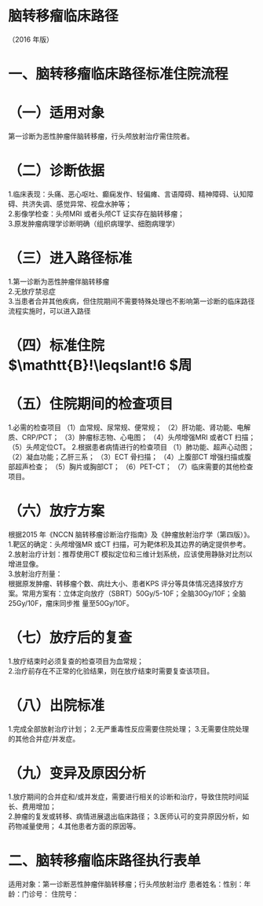 # 脑转移瘤临床路径  
（2016 年版）  
# 一、脑转移瘤临床路径标准住院流程  
# （一）适用对象  
第一诊断为恶性肿瘤伴脑转移瘤，行头颅放射治疗需住院者。  
# （二）诊断依据  
1.临床表现：头痛、恶心呕吐、癫痫发作、轻偏瘫、言语障碍、精神障碍、认知障碍、共济失调、感觉异常、视盘水肿等；  
2.影像学检查：头颅MRI 或者头颅CT 证实存在脑转移瘤；  
3.原发肿瘤病理学诊断明确（组织病理学、细胞病理学）  
# （三）进入路径标准  
1.第一诊断为恶性肿瘤伴脑转移瘤  
2.无放疗禁忌症  
3.当患者合并其他疾病，但住院期间不需要特殊处理也不影响第一诊断的临床路径流程实施时，可以进入路径  
# （四）标准住院 $\mathtt{B}\!\leqslant\!6 $周  
# （五）住院期间的检查项目  
1.必需的检查项目 （1）血常规、尿常规、便常规； （2）肝功能、肾功能、电解质、CRP/PCT； （3）肿瘤标志物、心电图； （4）头颅增强MRI 或者CT 扫描； （5）头颅定位CT。 2.根据患者病情进行的检查项目 （1）肺功能、超声心动图； （2）凝血功能；乙肝三系； （3）ECT 骨扫描； （4）上腹部CT 增强扫描或腹部超声检查； （5）胸片或胸部CT； （6）PET-CT； （7）临床需要的其他检查项目。  
# （六）放疗方案  
根据2015 年《NCCN 脑转移瘤诊断治疗指南》及《肿瘤放射治疗学（第四版）》。  
1.靶区的确定：头颅增强MR 或CT 扫描，可为靶体积及其边界的确定提供参考。  
2.放射治疗计划：推荐使用CT 模拟定位和三维计划系统，应该使用静脉对比剂以增进显像。  
3.放射治疗剂量：  
根据原发肿瘤、转移瘤个数、病灶大小、患者KPS 评分等具体情况选择放疗方案。常用方案有：立体定向放疗（SBRT）50Gy/5-10F；全脑30Gy/10F；全脑25Gy/10F，瘤床同步推 量至50Gy/10F。  
# （七）放疗后的复查  
1.放疗结束时必须复查的检查项目为血常规；  
2.治疗前存在不正常的化验结果，则在放疗结束时需要复查该项目。  
# （八）出院标准  
1.完成全部放射治疗计划； 2.无严重毒性反应需要住院处理； 3.无需要住院处理的其他合并症/并发症。  
# （九）变异及原因分析  
1.放疗期间的合并症和/或并发症，需要进行相关的诊断和治疗，导致住院时间延长、费用增加；  
2.肿瘤的复发或转移、病情进展退出临床路径； 3.医师认可的变异原因分析，如药物减量使用； 4.其他患者方面的原因等。  
# 二、脑转移瘤临床路径执行表单  
适用对象：第一诊断恶性肿瘤伴脑转移瘤；行头颅放射治疗 患者姓名：性别：年龄：门诊号： 住院号：  

